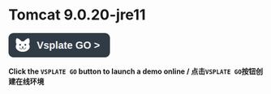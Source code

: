 # Tomcat 9.0.20-jre11

<a href="https://www.vsplate.com/?docker-compose=https://github.com/vsplate/dcenvs/tomcat/9.0.20-jre11"><img alt="VSPLATE GO" src="https://raw.githubusercontent.com/vsplate/images/master/vsgo_btn.png" width="200px"></a>

**Click the `VSPLATE GO` button to launch a demo online / 点击`VSPLATE GO`按钮创建在线环境**